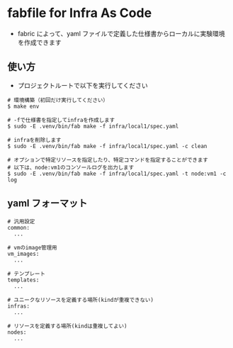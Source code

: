 # fabfile for Infra As Code

- fabric によって、yaml ファイルで定義した仕様書からローカルに実験環境を作成できます

## 使い方

- プロジェクトルートで以下を実行してください

```
# 環境構築（初回だけ実行してください）
$ make env
```

```
# -fで仕様書を指定してinfraを作成します
$ sudo -E .venv/bin/fab make -f infra/local1/spec.yaml

# infraを削除します
$ sudo -E .venv/bin/fab make -f infra/local1/spec.yaml -c clean
```

```
# オプションで特定リソースを指定したり、特定コマンドを指定することができます
# 以下は、node:vm1のコンソールログを出力します
$ sudo -E .venv/bin/fab make -f infra/local1/spec.yaml -t node:vm1 -c log
```

## yaml フォーマット

```
# 汎用設定
common:
  ...

# vmのimage管理用
vm_images:
  ...

# テンプレート
templates:
  ...

# ユニークなリソースを定義する場所(kindが重複できない)
infras:
  ...

# リソースを定義する場所(kindは重複してよい)
nodes:
  ...
```
